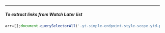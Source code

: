
____
##### To extract links from Watch Later list

```js
arr=[];document.querySelectorAll('.yt-simple-endpoint.style-scope.ytd-playlist-video-renderer').forEach(v => arr.push('youtube-dl -f "bestvideo[ext=mp4]+bestaudio[ext=m4a]/mp4" https://youtube.com'+ v.attributes["href"].value.slice(0, 20)));copy(arr);
```
